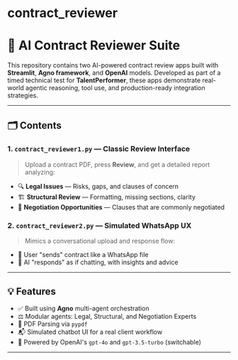 # contract_reviewer

# 🤖 AI Contract Reviewer Suite

This repository contains two AI-powered contract review apps built with **Streamlit**, **Agno framework**, and **OpenAI** models. Developed as part of a timed technical test for **TalentPerformer**, these apps demonstrate real-world agentic reasoning, tool use, and production-ready integration strategies.

---

## 🗂️ Contents

### 1. `contract_reviewer1.py` — Classic Review Interface
> Upload a contract PDF, press **Review**, and get a detailed report analyzing:
- 🔍 **Legal Issues** — Risks, gaps, and clauses of concern
- 🏗️ **Structural Review** — Formatting, missing sections, clarity
- 🤝 **Negotiation Opportunities** — Clauses that are commonly negotiated

### 2. `contract_reviewer2.py` — Simulated WhatsApp UX
> Mimics a conversational upload and response flow:
- 📎 User "sends" contract like a WhatsApp file
- 💬 AI "responds" as if chatting, with insights and advice

---

## 💡 Features

- ✅ Built using **Agno** multi-agent orchestration
- ⚖️ Modular agents: Legal, Structural, and Negotiation Experts
- 📂 PDF Parsing via `pypdf`
- 📬 Simulated chatbot UI for a real client workflow
- 🤖 Powered by OpenAI's `gpt-4o` and `gpt-3.5-turbo` (switchable)

---


